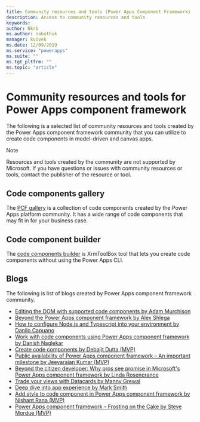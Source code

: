 ```yaml
---
title: Community resources and tools (Power Apps Component Framework) | Microsoft Docs
description: Access to community resources and tools
keywords:
author: Nkrb
ms.author: nabuthuk
manager: kvivek
ms.date: 12/09/2019
ms.service: "powerapps"
ms.suite: ""
ms.tgt_pltfrm: ""
ms.topic: "article"
---
```


# Community resources and tools for Power Apps component framework

The following is a selected list of community resources and tools created by the Power Apps component framework community that you can utilize to create code components in model-driven and canvas apps. 

> [!NOTE]
> Resources and tools created by the community are not supported by Microsoft. If you have questions or issues with community  resources or tools, contact the publisher of the resource or tool.

## Code components gallery

The [PCF gallery](https://pcf.gallery/) is a collection of code components created by the Power Apps platform community. It has a wide range of code components that may fit in for your business case.

## Code component builder

The [code components builder](https://www.xrmtoolbox.com/plugins/Maverick.PCF.Builder/) is XrmToolBox tool that lets you create code components without using the Power Apps CLI. 

## Blogs

The following is list of blogs created by Power Apps component framework community.

- [Editing the DOM with supported code components by Adam Murchison](https://www.magnetismsolutions.com/blog/adammurchison/2019/05/29/editing-the-dom-with-supported-dynamics-365-custom-controls)
- [Beyond the Power Apps component framework by Alex Shlega](https://www.itaintboring.com/dynamics-crm/beyond-the-powerapps-component-framework)
- [How to configure Node.js and Typescript into your environment by Danilo Capuano](https://capuanodanilo.com/2019/06/11/how-to-configure-node-js-and-typescript-into-your-environment-to-develop-powerapps-component-frameworks-pcf)
- [Work with code components using Power Apps component framework by Danish Naglekar](https://powermaverick.dev/2019/05/18/create-custom-controls-using-powerapp-component-framework)
- [Create code components by Debajit Dutta (MVP)](https://debajmecrm.com/2019/04/26/in-depth-end-end-walkthrough-develop-your-custom-controls-using-power-apps-component-framework-and-use-it-on-your-crm-interface/)
- [Public availability of Power Apps component framework – An important milestone by Jeevarajan Kumar (MVP)](https://crmindian.com/2019/04/24/public-availability-of-powerapps-component-framework-an-important-milestone-for-powerapps-and-d365/)
- [Beyond the citizen developer: Why pros see promise in Microsoft's Power Apps component framework by Linda Rosencrance](https://msdynamicsworld.com/story/beyond-citizen-developer-why-pros-see-promise-microsofts-powerapps-component-framework)
- [Trade your views with Datacards by Manny Grewal](https://www.linkedin.com/pulse/trade-your-crm-views-datacards-manny-grewal/)
- [Deep dive into app experience by Mark Smith](https://www.nz365guy.com/deep-dive-into-app-experience-with-clay-wesener/)
- [Add style to code component in Power Apps component framework by Nishant Rana (MVP)](https://nishantrana.me/2019/06/06/how-to-add-style-to-custom-component-in-powerapps-component-framework/)
- [Power Apps component framework – Frosting on the Cake by Steve Mordue (MVP)](https://stevemordue.com/powerapps-component-framework-frosting-on-the-cake/)


